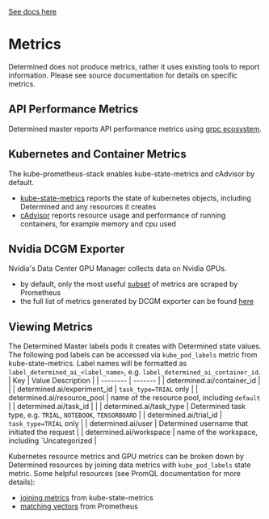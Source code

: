[See docs here](https://docs.determined.ai)

# Metrics
Determined does not produce metrics, rather it uses existing tools to report information. Please see source documentation for details on specific metrics.

## API Performance Metrics
Determined master reports API performance metrics using [grpc ecosystem](https://github.com/grpc-ecosystem/go-grpc-prometheus?tab=readme-ov-file#metrics).

## Kubernetes and Container Metrics
The kube-prometheus-stack enables kube-state-metrics and cAdvisor by default. 

- [kube-state-metrics](https://github.com/kubernetes/kube-state-metrics/tree/main/docs#exposed-metrics) reports the state of kubernetes objects, including Determined and any resources it creates
- [cAdvisor](https://github.com/google/cadvisor/blob/master/docs/storage/prometheus.md) reports resource usage and performance of running containers, for example memory and cpu used

## Nvidia DCGM Exporter
Nvidia's Data Center GPU Manager collects data on Nvidia GPUs. 
- by default, only the most useful [subset](https://github.com/GoogleCloudPlatform/prometheus-engine/blob/8dd8a187486cccb5ede3132e5773ae786239dbc2/examples/nvidia-dcgm/exporter.yaml#L139-L169) of metrics are scraped by Prometheus
- the full list of metrics generated by DCGM exporter can be found [here](https://github.com/NVIDIA/dcgm-exporter/blob/main/etc/dcp-metrics-included.csv)

## Viewing Metrics
The Determined Master labels pods it creates with Determined state values. The following pod labels can be accessed via `kube_pod_labels` metric from kube-state-metrics. Label names will be formatted as `label_determined_ai_<label_name>`, e.g. `label_determined_ai_container_id`. 
| Key    | Value Description |
| -------- | ------- |
| determined.ai/container_id  |     |
| determined.ai/experiment_id | `task_type=TRIAL` only    |
| determined.ai/resource_pool | name of the resource pool, including `default`     |
| determined.ai/task_id       |     |
| determined.ai/task_type     | Determined task type, e.g. `TRIAL`, `NOTEBOOK`, `TENSORBOARD`     |
| determined.ai/trial_id      | `task_type=TRIAL` only     |
| determined.ai/user          | Determined username that initiated the request    |
| determined.ai/workspace     | name of the workspace, including `Uncategorized    |

Kubernetes resource metrics and GPU metrics can be broken down by Determined resources by joining data metrics with `kube_pod_labels` state metric. Some helpful resources (see PromQL documentation for more details):
- [joining metrics](https://github.com/kubernetes/kube-state-metrics/tree/main/docs#join-metrics) from kube-state-metrics
- [matching vectors](https://prometheus.io/docs/prometheus/latest/querying/operators/#vector-matching) from Prometheus